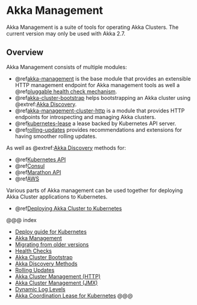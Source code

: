# Akka Management

Akka Management is a suite of tools for operating Akka Clusters.
The current version may only be used with Akka 2.7.

## Overview

Akka Management consists of multiple modules:

 * @ref[akka-management](akka-management.md) is the base module that provides an extensible HTTP management endpoint for Akka management tools as well a @ref[pluggable health check mechanism](healthchecks.md).
 * @ref[akka-cluster-bootstrap](bootstrap/index.md) helps bootstrapping an Akka cluster using @extref:[Akka Discovery](akka:discovery/index.html).
 * @ref[akka-management-cluster-http](cluster-http-management.md) is a module that provides HTTP endpoints for introspecting and managing Akka clusters.
 * @ref[kubernetes-lease](kubernetes-lease.md) a lease backed by Kubernetes API server. 
 * @ref[rolling-updates](rolling-updates.md) provides recommendations and extensions for having smoother rolling updates.

 As well as @extref:[Akka Discovery](akka:discovery/index.html) methods for:
 
 * @ref[Kubernetes API](discovery/kubernetes.md)
 * @ref[Consul](discovery/consul.md)
 * @ref[Marathon API](discovery/marathon.md)
 * @ref[AWS](discovery/aws.md)

Various parts of Akka management can be used together for deploying Akka Cluster applications to Kubernetes.

 * @ref[Deploying Akka Cluster to Kubernetes](kubernetes-deployment/index.md)

@@@ index

  - [Deploy guide for Kubernetes](kubernetes-deployment/index.md)
  - [Akka Management](akka-management.md)
  - [Migrating from older versions](migration.md)
  - [Health Checks](healthchecks.md)
  - [Akka Cluster Bootstrap](bootstrap/index.md)
  - [Akka Discovery Methods](discovery/index.md)
  - [Rolling Updates](rolling-updates.md)
  - [Akka Cluster Management (HTTP)](cluster-http-management.md)
  - [Akka Cluster Management (JMX)](cluster-jmx-management.md)
  - [Dynamic Log Levels](loglevels/index.md)
  - [Akka Coordination Lease for Kubernetes](kubernetes-lease.md)
@@@
